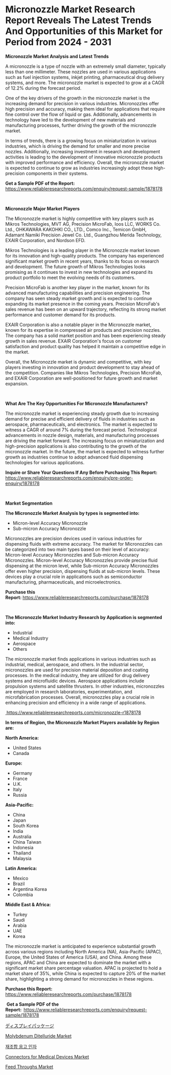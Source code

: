 <p><h1>Micronozzle Market Research Report Reveals The Latest Trends And Opportunities of this Market for Period from 2024 - 2031</h1></p><p><strong>Micronozzle Market Analysis and Latest Trends</strong></p>
<p><p>A micronozzle is a type of nozzle with an extremely small diameter, typically less than one millimeter. These nozzles are used in various applications such as fuel injection systems, inkjet printing, pharmaceutical drug delivery systems, and more. The micronozzle market is expected to grow at a CAGR of 12.2% during the forecast period.</p><p>One of the key drivers of the growth in the micronozzle market is the increasing demand for precision in various industries. Micronozzles offer high precision and accuracy, making them ideal for applications that require fine control over the flow of liquid or gas. Additionally, advancements in technology have led to the development of new materials and manufacturing processes, further driving the growth of the micronozzle market.</p><p>In terms of trends, there is a growing focus on miniaturization in various industries, which is driving the demand for smaller and more precise nozzles. Additionally, increasing investment in research and development activities is leading to the development of innovative micronozzle products with improved performance and efficiency. Overall, the micronozzle market is expected to continue to grow as industries increasingly adopt these high-precision components in their systems.</p></p>
<p><strong>Get a Sample PDF of the Report:&nbsp;</strong> <a href="https://www.reliableresearchreports.com/enquiry/request-sample/1878178">https://www.reliableresearchreports.com/enquiry/request-sample/1878178</a></p>
<p>&nbsp;</p>
<p><strong>Micronozzle Major Market Players</strong></p>
<p><p>The Micronozzle market is highly competitive with key players such as Mikros Technologies, MVT AG, Precision MicroFab, Ioos LLC, WORKS Co. Ltd., OHKAWARA KAKOHKI CO., LTD., Comco Inc., Temicon GmbH, Adamant Namiki Precision Jewel Co. Ltd., Guangzhou Merida Technology, EXAIR Corporation, and Nordson EFD.</p><p>Mikros Technologies is a leading player in the Micronozzle market known for its innovation and high-quality products. The company has experienced significant market growth in recent years, thanks to its focus on research and development. The future growth of Mikros Technologies looks promising as it continues to invest in new technologies and expand its product portfolio to meet the evolving needs of its customers.</p><p>Precision MicroFab is another key player in the market, known for its advanced manufacturing capabilities and precision engineering. The company has seen steady market growth and is expected to continue expanding its market presence in the coming years. Precision MicroFab's sales revenue has been on an upward trajectory, reflecting its strong market performance and customer demand for its products.</p><p>EXAIR Corporation is also a notable player in the Micronozzle market, known for its expertise in compressed air products and precision nozzles. The company has a solid market position and has been experiencing steady growth in sales revenue. EXAIR Corporation's focus on customer satisfaction and product quality has helped it maintain a competitive edge in the market.</p><p>Overall, the Micronozzle market is dynamic and competitive, with key players investing in innovation and product development to stay ahead of the competition. Companies like Mikros Technologies, Precision MicroFab, and EXAIR Corporation are well-positioned for future growth and market expansion.</p></p>
<p>&nbsp;</p>
<p><strong>What Are The Key Opportunities For Micronozzle Manufacturers?</strong></p>
<p><p>The micronozzle market is experiencing steady growth due to increasing demand for precise and efficient delivery of fluids in industries such as aerospace, pharmaceuticals, and electronics. The market is expected to witness a CAGR of around 7% during the forecast period. Technological advancements in nozzle design, materials, and manufacturing processes are driving the market forward. The increasing focus on miniaturization and high-precision applications is also contributing to the growth of the micronozzle market. In the future, the market is expected to witness further growth as industries continue to adopt advanced fluid dispensing technologies for various applications.</p></p>
<p><strong>Inquire or Share Your Questions If Any Before Purchasing This Report:</strong> <a href="https://www.reliableresearchreports.com/enquiry/pre-order-enquiry/1878178">https://www.reliableresearchreports.com/enquiry/pre-order-enquiry/1878178</a></p>
<p>&nbsp;</p>
<p><strong>Market Segmentation</strong></p>
<p><strong>The Micronozzle Market Analysis by types is segmented into:</strong></p>
<p><ul><li>Micron-level Accuracy Micronozzle</li><li>Sub-micron Accuracy Micronozzle</li></ul></p>
<p><p>Micronozzles are precision devices used in various industries for dispensing fluids with extreme accuracy. The market for Micronozzles can be categorized into two main types based on their level of accuracy: Micron-level Accuracy Micronozzles and Sub-micron Accuracy Micronozzles. Micron-level Accuracy Micronozzles provide precise fluid dispensing at the micron level, while Sub-micron Accuracy Micronozzles offer even higher precision, dispensing fluids at sub-micron levels. These devices play a crucial role in applications such as semiconductor manufacturing, pharmaceuticals, and microelectronics.</p></p>
<p><strong>Purchase this Report:&nbsp;</strong><a href="https://www.reliableresearchreports.com/purchase/1878178">https://www.reliableresearchreports.com/purchase/1878178</a></p>
<p>&nbsp;</p>
<p><strong>The Micronozzle Market Industry Research by Application is segmented into:</strong></p>
<p><ul><li>Industrial</li><li>Medical Industry</li><li>Aerospace</li><li>Others</li></ul></p>
<p><p>The micronozzle market finds applications in various industries such as industrial, medical, aerospace, and others. In the industrial sector, micronozzles are used for precision material deposition and coating processes. In the medical industry, they are utilized for drug delivery systems and microfluidic devices. Aerospace applications include propulsion systems and satellite thrusters. In other industries, micronozzles are employed in research laboratories, experimentation, and microfabrication processes. Overall, micronozzles play a crucial role in enhancing precision and efficiency in a wide range of applications.</p></p>
<p><a href="https://www.reliableresearchreports.com/micronozzle-r1878178">&nbsp;https://www.reliableresearchreports.com/micronozzle-r1878178</a></p>
<p><strong>In terms of Region, the Micronozzle Market Players available by Region are:</strong></p>
<p>
    <p> <strong> North America: </strong>
        <ul>
            <li>United States</li>
            <li>Canada</li>
        </ul>
        </p> 
    <p> <strong> Europe: </strong>
        <ul>
            <li>Germany</li>
            <li>France</li>
            <li>U.K.</li>
            <li>Italy</li>
            <li>Russia</li>
        </ul>
        </p> 
    <p> <strong> Asia-Pacific: </strong>
        <ul>
            <li>China</li>
            <li>Japan</li>
            <li>South Korea</li>
            <li>India</li>
            <li>Australia</li>
            <li>China Taiwan</li>
            <li>Indonesia</li>
            <li>Thailand</li>
            <li>Malaysia</li>
        </ul>
        </p> 
    <p> <strong> Latin America: </strong>
        <ul>
            <li>Mexico</li>
            <li>Brazil</li>
            <li>Argentina Korea</li>
            <li>Colombia</li>
        </ul>
        </p> 
    <p> <strong> Middle East & Africa: </strong>
        <ul>
            <li>Turkey</li>
            <li>Saudi</li>
            <li>Arabia</li>
            <li>UAE</li>
            <li>Korea</li>
        </ul>
    </p>
    </p>
<p><p>The micronozzle market is anticipated to experience substantial growth across various regions including North America (NA), Asia-Pacific (APAC), Europe, the United States of America (USA), and China. Among these regions, APAC and China are expected to dominate the market with a significant market share percentage valuation. APAC is projected to hold a market share of 35%, while China is expected to capture 20% of the market share, highlighting a strong demand for micronozzles in these regions.</p></p>
<p><strong>Purchase this Report: </strong><a href="https://www.reliableresearchreports.com/purchase/1878178">https://www.reliableresearchreports.com/purchase/1878178</a></p>
<p>&nbsp;<strong>Get a Sample PDF of the Report:&nbsp;&nbsp;</strong><a href="https://www.reliableresearchreports.com/enquiry/request-sample/1878178">https://www.reliableresearchreports.com/enquiry/request-sample/1878178</a></p>
<p><strong></strong></p>
<p><p><a href="https://github.com/EthanMorar2011/Market-Research-Report-List-1/blob/main/241609738102.md">ディスプレイパッケージ</a></p><p><a href="https://issuu.com/reportprime-2/docs/molybdenum-ditelluride-market-size-2030.pptx">Molybdenum Ditelluride Market</a></p><p><a href="https://github.com/JackieFauhey9089475/Market-Research-Report-List-1/blob/main/435362634173.md">재조합 응고 인자</a></p><p><a href="https://github.com/wwwkeltoum/Market-Research-Report-List-3/blob/main/connectors-for-medical-devices-market.md">Connectors for Medical Devices Market</a></p><p><a href="https://github.com/gamblestampleyjenny50m5sl6/Market-Research-Report-List-2/blob/main/feed-throughs-market.md">Feed Throughs Market</a></p></p>